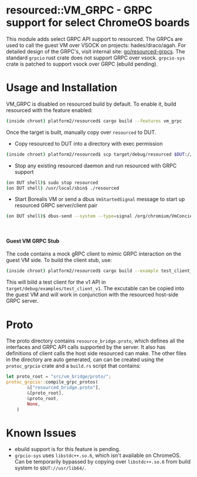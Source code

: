 # resourced::VM_GRPC - GRPC support for select ChromeOS boards

This module adds select GRPC API support to resourced.  The GRPCs are used to call the guest VM over VSOCK on projects: hades/draco/agah. For detailed design of the GRPC's, visit internal site: [go/resourced-grpcs](http://go/resourced-grpcs).  The standard `grpcio` rust crate does not support GRPC over vsock.  `grpcio-sys` crate is patched to support vsock over GRPC (ebuild pending).

# Usage and Installation

VM_GRPC is disabled on resourced build by default.  To enable it, build resourced with the feature enabled:
```bash
(inside chroot) platform2/resourced$ cargo build --features vm_grpc
```
Once the target is built, manually copy over `resourced` to DUT.
* Copy resourced to DUT into a directory with exec permission
```bash
(inside chroot) platform2/resourced$ scp target/debug/resourced $DUT://usr/local/sbin
```
* Stop any existing resourced daemon and run resourced with GRPC support
```bash
(on DUT shell)$ sudo stop resourced
(on DUT shell) /usr/local/sbin$ ./resourced
```
* Start Borealis VM or send a dbus `VmStartedSignal` message to start up resourced GRPC server/client pair
```bash
(on DUT shell)$ dbus-send --system --type=signal /org/chromium/VmConcierge org.chromium.VmConcierge.VmStartedSignal
```
</br>

#### Guest VM GRPC Stub
The code contains a mock gRPC client to mimic GRPC interaction on the guest VM side.  To build the client stub, use:
```bash
(inside chroot) platform2/resourced$ cargo build --example test_client_v1 --features="vm_grpc"
```
This will biild a test client for the v1 API in `target/debug/examples/test_client_v1`.  The excutable can be copied into the guest VM and will work in conjunction with the resourced host-side GRPC server.
</br>

# Proto
The proto directory contains `resource_bridge.proto`, which defines all the interfaces and GRPC API calls supported by the server.  It also has definitions of client calls the host side resourced can make.  The other files in the directory are auto generated, can can be created using the `protoc_grpcio` crate and a `build.rs` script that contains:
```rust
let proto_root = "src/vm_bridge/proto/";
protoc_grpcio::compile_grpc_protos(
        &["resourced_bridge.proto"],
        &[proto_root],
        &proto_root,
        None,
    )
```
# Known Issues

* ebuild support is for this feature is pending.
* `grpcio-sys` uses `libstdc++.so.6`, which isn't available on ChromeOS.  Can be temporarily bypassed by copying over `libstdc++.so.6` from build system to `$DUT://usr/lib64/`.
